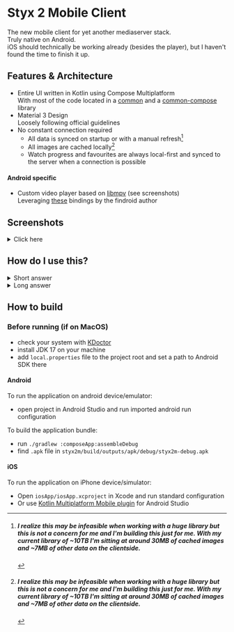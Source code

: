 # Styx 2 Mobile Client

The new mobile client for yet another mediaserver stack.<br>
Truly native on Android.<br>
iOS should technically be working already (besides the player), but I haven't found the time to finish it up.

## Features & Architecture
- Entire UI written in Kotlin using Compose Multiplatform
	<br>With most of the code located in a [common](https://github.com/Vodes/Styx-Common) and a [common-compose](https://github.com/Vodes/Styx-Common-Compose) library
- Material 3 Design
	<br>Loosely following official guidelines
- No constant connection required
	- All data is synced on startup or with a manual refresh[^1]<br>
	- All images are cached locally[^1]<br>
	- Watch progress and favourites are always local-first and synced to the server when a connection is possible

#### Android specific
- Custom video player based on [libmpv](https://mpv.io) (see screenshots)
	<br>Leveraging [these](https://github.com/jarnedemeulemeester/libmpv-android) bindings by the findroid author


## Screenshots
<details>
	<summary>Click here</summary>

  #### Search
  ![search](https://i.ibb.co/wCzf1qj/Screenshot-20240325-235619.webp)

  #### Detail view
  ![detail view](https://i.ibb.co/CBTJMDp/Screenshot-20240325-235453.webp)

  #### General settings
  ![settings](https://i.ibb.co/kJcLwWv/Screenshot-20240325-235756.webp)

  #### Player settings
  ![player/mpv settings](https://i.ibb.co/rFCyDF3/Screenshot-20240325-235808.webp)

  #### Player view
  ![player view](https://i.ibb.co/w77YMD7/Screenshot-20240325-235545.webp)
</details>

## How do I use this?
<details>
	<summary>Short answer</summary>
	You don't.
</details>

<details>
	<summary>Long answer</summary>
  
There is no public instance for this.<br>
You will have to build every part of the [ecosystem](https://github.com/Vodes?tab=repositories&q=Styx&language=kotlin) yourself and run it on your own server.
</details>


## How to build
### Before running (if on MacOS)
 - check your system with [KDoctor](https://github.com/Kotlin/kdoctor)
 - install JDK 17 on your machine
 - add `local.properties` file to the project root and set a path to Android SDK there

#### Android
To run the application on android device/emulator:  
 - open project in Android Studio and run imported android run configuration

To build the application bundle:
 - run `./gradlew :composeApp:assembleDebug`
 - find `.apk` file in `styx2m/build/outputs/apk/debug/styx2m-debug.apk`

#### iOS
To run the application on iPhone device/simulator:
 - Open `iosApp/iosApp.xcproject` in Xcode and run standard configuration
 - Or use [Kotlin Multiplatform Mobile plugin](https://plugins.jetbrains.com/plugin/14936-kotlin-multiplatform-mobile) for Android Studio

[^1]: ##### I realize this may be infeasible when working with a huge library but this is not a concern for me and I'm building this just for me. With my current library of ~10TB I'm sitting at around 30MB of cached images and ~7MB of other data on the clientside.
